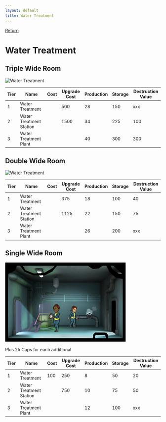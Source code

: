 ```yaml
---
layout: default
title: Water Treatment
---
```

[Return](../index.html)

Water Treatment
===========

## Triple Wide Room

![Water Treatment](img/img/t3images/triplewatertreatmentplant.jpg)

Tier | Name | Cost | Upgrade Cost | Production | Storage | Destruction Value
------|------|------|------|------|------|------
1 | Water Treatment | | 500 | 28 | 150 | xxx
2 | Water Treatment Station | | 1500 | 34 | 225 | 100
3 | Water Treatment Plant | | | 40 | 300 | 300

## Double Wide Room

![Water Treatment](img/img/t3images/doublewatertreatmentplant.jpg)

Tier | Name | Cost | Upgrade Cost | Production | Storage | Destruction Value
------|------|------|------|------|------|------
1 | Water Treatment | | 375 | 18 | 100 | 40
2 | Water Treatment Station | | 1125 | 22 | 150 | 75
3 | Water Treatment Plant | | | 26 | 200 | xxx

## Single Wide Room

![Water Treatment](img/t1images/singlewatertreatment.jpg)

Plus 25 Caps for each additional

Tier | Name | Cost | Upgrade Cost | Production | Storage | Destruction Value
------|------|------|------|------|------|------
1 | Water Treatment | 100 | 250 | 8 | 50 | 20
2 | Water Treatment Station | | 750 | 10 | 75 | 50
3 | Water Treatment Plant | | | 12 | 100 | xxx
